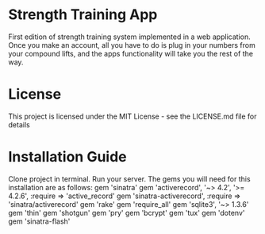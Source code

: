 # Strength Training App
First edition of strength training system implemented in a web application. Once you make an account, all you have to do is plug in your numbers from your compound lifts, and the apps functionality will take you the rest of the way.
# License

This project is licensed under the MIT License - see the LICENSE.md file for details

# Installation Guide
Clone project in terminal.
Run your server.
The gems you will need for this installation are as follows:
gem 'sinatra'
gem 'activerecord', '~> 4.2', '>= 4.2.6', :require => 'active_record'
gem 'sinatra-activerecord', :require => 'sinatra/activerecord'
gem 'rake'
gem 'require_all'
gem 'sqlite3', '~> 1.3.6'
gem 'thin'
gem 'shotgun'
gem 'pry'
gem 'bcrypt'
gem 'tux'
gem 'dotenv'
gem 'sinatra-flash'

